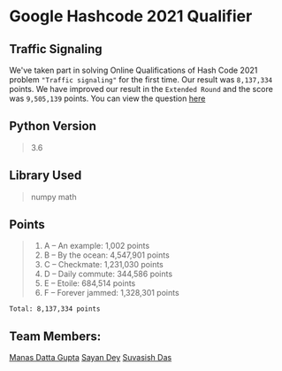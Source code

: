 # Google Hashcode 2021 Qualifier

## Traffic Signaling

We've taken part in solving Online Qualifications of Hash Code 2021 problem `"Traffic signaling"` for the first time. Our result was `8,137,334` points. We have improved our result in the `Extended Round` and the score was `9,505,139` points.
You can view the question [here](https://github.com/manasmdg3/Hashcode-2021-Qualifier/blob/main/hashcode_2021_online_qualifications.pdf)

## Python Version

> 3.6

## Library Used

> numpy
> math

## Points

> 1. A – An example: 1,002 points
> 2. B – By the ocean: 4,547,901 points
> 3. C – Checkmate: 1,231,030 points
> 4. D – Daily commute: 344,586 points
> 5. E – Etoile: 684,514 points
> 6. F – Forever jammed: 1,328,301 points

    Total: 8,137,334 points
    
## Team Members:

[Manas Datta Gupta](https://github.com/manasmdg3)
[Sayan Dey](https://github.com/sayandey-dev)
[Suvasish Das](https://github.com/suvasish114)